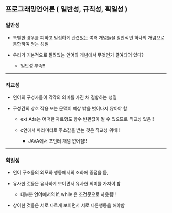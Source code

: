 ## 프로그래밍언어론 ( 일반성, 규칙성, 획일성 )

### 일반성 
- 특별한 경우를 피하고 밀접하게 관련있는 여러 개념들을 일반적인 하나의 개념으로 통합하여 얻는 성질

- 우리가 기본적으로 깔려있는 언어의 개념에서 무엇인가 결여되어 있다?
	- 일반성 부족!!

---
### 직교성
- 언어의 구성자들이 각각의 의미를 가진 채 결합하는 성질
 
- 구성간의 상호 작용 또는 문맥이 예상 밖을 벗어나지 않아야 함
	- ex) Ada는 어떠한 자료형도 함수 반환값이 될 수 있으므로 직교성 있음!!
	
	- c언에서 파라미터로 주소값을 받는 것은 직교성 위배!!
		- JAVA에서 포인터 개념 없어짐!!

---
### 획일성
- 언어 구조들의 외모와 행동에서의 조화에 중점을 둠,

- 유사한 것들은 유사하게 보이면서 유사한 의미를 가져야 함
	- 대부분 언어에서의 if, while 은 조건문으로 사용됨!!
	
- 상이한 것들은 서로 다르게 보이면서 서로 다른행동을 해야함